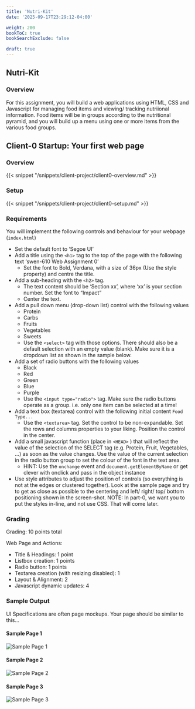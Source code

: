 ```yaml
---
title: 'Nutri-Kit'
date: '2025-09-17T23:29:12-04:00'

weight: 200
bookToC: true
bookSearchExclude: false

draft: true
---
```


## Nutri-Kit

### Overview

For this assignment, you will build a web applications using HTML, CSS and Javascript for managing food items and viewing/ tracking nutriional information. Food items will be in groups according to the nutritional pyramid, and you will build up a menu using one or more items from the various food groups.

## Client-0 Startup: Your first web page

### Overview

{{< snippet "/snippets/client-project/client0-overview.md" >}}

### Setup

{{< snippet "/snippets/client-project/client0-setup.md" >}}

### Requirements

You will implement the following controls and behaviour for your webpage (`index.html`)

* Set the default font to ‘Segoe UI’
* Add a title using the `<h1>` tag to the top of the page with the following text ‘swen-610 Web Assignment 0’
    * Set the font to Bold, Verdana, with a size of 36px (Use the style property) and centre the title.
* Add a sub-heading with the `<h2>` tag.
    * The text content should be ‘Section xx’, where ‘xx’ is your section number. Set the font to “Impact”
    * Center the text.
* Add a pull down menu (drop-down list) control with the following values
    * Protein
    * Carbs
    * Fruits
    * Vegetables
    * Sweets
    * Use the `<select>` tag with those options. There should also be a default selection with an empty value (blank). Make sure it is a dropdown list as shown in the sample below.
* Add a set of radio buttons with the following values
    * Black
    * Red
    * Green
    * Blue
    * Purple
    * Use the `<input type="radio">` tag. Make sure the radio buttons operate as a group. i.e. only one item can be selected at a time!
* Add a text box (textarea) control with the following initial content `Food Type...`
    * Use the `<textarea>` tag. Set the control to be non-expandable. Set the rows and columns properties to your liking. Position the control in the center.
* Add a small javascript function (place in `<HEAD>` ) that will reflect the value of the selection of the SELECT tag (e.g. Protein, Fruit, Vegetables, …) as soon as the value changes. Use the value of the current selection in the radio button group to set the colour of the font in the text area.
    * HINT: Use the `onchange` event and `document.getElementByName` or get clever with onclick and pass in the object instance
* Use style attributes to adjust the position of controls (so everything is not at the edges or clustered together). Look at the sample page and try to get as close as possible to the centering and left/ right/ top/ bottom positioning shown in the screen-shot. NOTE: In part-0, we want you to put the styles in-line, and not use CSS. That will come later.

### Grading

Grading: 10 points total

Web Page and Actions:

* Title & Headings: 1 point
* Listbox creation: 1 points
* Radio button: 1 points
* Textarea creation (with resizing disabled): 1
* Layout & Alignment: 2
* Javascript dynamic updates: 4

### Sample Output

UI Specifications are often page mockups. Your page should be similar to this…

#### Sample Page 1

![Sample Page 1](/images/client-project/nutrikit-0.0.jpg)

#### Sample Page 2

![Sample Page 2](/images/client-project/nutrikit-0.1.jpg)

#### Sample Page 3

![Sample Page 3](/images/client-project/nutrikit-0.2.jpg)